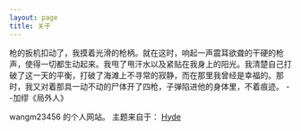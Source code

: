 ```yaml
---
layout: page
title: 关于
---
```



<p>枪的扳机扣动了，我摸着光滑的枪柄。就在这时，响起一声震耳欲聋的干硬的枪声，使得一切都生动起来。我甩了甩汗水以及紧贴在我身上的阳光。我清楚自己打破了这一天的平衡，打破了海滩上不寻常的寂静，而在那里我曾经是幸福的。那时，我又对着那具一动不动的尸体开了四枪，子弹陷进他的身体里，不着痕迹。 --加缪《局外人》 </p>


<p class="message">
wangm23456 的个人网站。
主题来自于： <a href="http://hyde.getpoole.com"> Hyde </a>
</p>